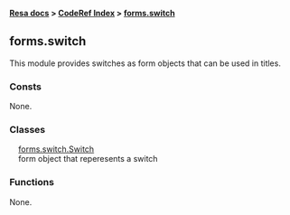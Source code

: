 **[Resa docs](../../index.md) > [CodeRef Index](../index.md) > [forms.switch](#formsswitch)**

## forms.switch

This module provides switches as form objects that can be used in titles.

### Consts

None.

### Classes

&nbsp;&nbsp;&nbsp;&nbsp;[forms.switch.Switch](cswitch.md#formsswitchswitch)<br>
&nbsp;&nbsp;&nbsp;&nbsp;form object that reperesents a switch

### Functions

None.
